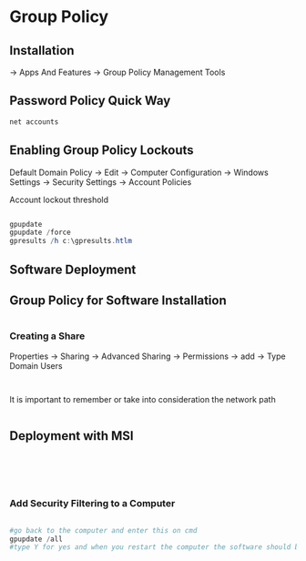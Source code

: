 # Group Policy



## Installation

\-> Apps And Features -> Group Policy Management Tools

## Password Policy Quick Way

```powershell
net accounts
```

## Enabling Group Policy Lockouts

Default Domain Policy -> Edit -> Computer Configuration -> Windows Settings -> Security Settings -> Account Policies

Account lockout threshold

<figure><img src="../../.gitbook/assets/image (28).png" alt=""><figcaption></figcaption></figure>

```powershell
gpupdate
gpupdate /force
gpresults /h c:\gpresults.htlm
```



## Software Deployment

## Group Policy for Software Installation

<figure><img src="../../.gitbook/assets/image (29).png" alt=""><figcaption></figcaption></figure>

### Creating a Share

Properties -> Sharing -> Advanced Sharing -> Permissions -> add -> Type Domain Users

<figure><img src="../../.gitbook/assets/image (30).png" alt=""><figcaption></figcaption></figure>

<figure><img src="../../.gitbook/assets/image (31).png" alt=""><figcaption></figcaption></figure>

It is important to remember or take into consideration the network path

<figure><img src="../../.gitbook/assets/image (32).png" alt=""><figcaption></figcaption></figure>



## Deployment with MSI

<figure><img src="../../.gitbook/assets/image (19).png" alt=""><figcaption></figcaption></figure>

<figure><img src="../../.gitbook/assets/image (1) (1) (1) (1) (1).png" alt=""><figcaption></figcaption></figure>

<figure><img src="../../.gitbook/assets/image (3) (1) (1) (1) (1).png" alt=""><figcaption></figcaption></figure>

<figure><img src="../../.gitbook/assets/image (4) (1) (1) (1) (1).png" alt=""><figcaption></figcaption></figure>

<figure><img src="../../.gitbook/assets/image (5) (1) (1).png" alt=""><figcaption></figcaption></figure>



### Add Security Filtering to a Computer

<figure><img src="../../.gitbook/assets/image (6) (1) (1).png" alt=""><figcaption></figcaption></figure>

```powershell
#go back to the computer and enter this on cmd
gpupdate /all
#type Y for yes and when you restart the computer the software should be ther

```

